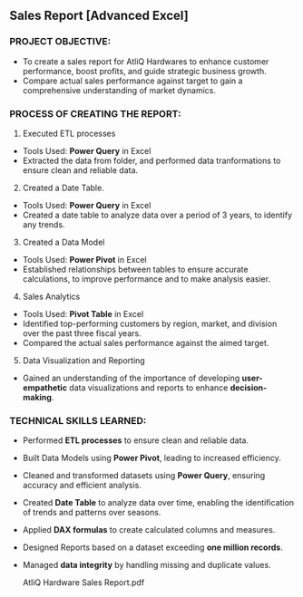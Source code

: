 ## Sales Report [Advanced Excel]
### PROJECT OBJECTIVE:
- To create a sales report for AtliQ Hardwares to enhance customer performance, boost profits, and guide strategic business growth.
- Compare actual sales performance against target to gain a comprehensive understanding of market dynamics.

### **PROCESS OF CREATING THE REPORT:**
1. Executed ETL processes
  - Tools Used: **Power Query** in Excel
  - Extracted the data from folder, and performed data tranformations to ensure clean and reliable data.
        
2. Created a Date Table.
 - Tools Used: **Power Query** in Excel
 - Created a date table to analyze data over a period of 3 years, to identify any trends.

3. Created a Data Model
-  Tools Used: **Power Pivot** in Excel
-  Established relationships between tables to ensure accurate calculations, to improve performance and to make analysis easier.

4. Sales Analytics
- Tools Used: **Pivot Table** in Excel
- Identified top-performing customers by region, market, and division over the past three fiscal years.
- Compared the actual sales performance against the aimed target.

5. Data Visualization and Reporting
- Gained an understanding of the importance of developing **user-empathetic** data visualizations and reports to enhance **decision-making**.
            
### **TECHNICAL SKILLS LEARNED:**
- Performed **ETL processes** to ensure clean and reliable data.
- Built Data Models using **Power Pivot**, leading to increased efficiency.
- Cleaned and transformed datasets using **Power Query**, ensuring accuracy and efficient analysis. 
- Created **Date Table** to analyze data over time, enabling the identification of trends and patterns over seasons.
- Applied **DAX formulas** to create calculated columns and measures.
- Designed Reports based on a dataset exceeding **one million records**.
- Managed **data integrity** by handling missing and duplicate values.

  AtliQ Hardware Sales Report.pdf
